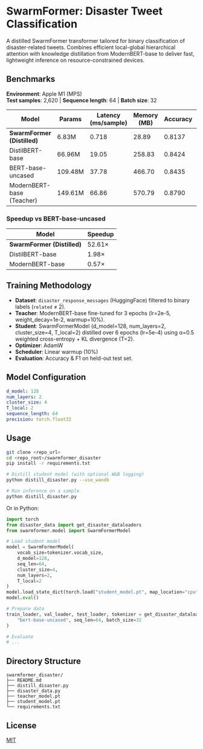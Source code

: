 # SwarmFormer: Disaster Tweet Classification

A distilled SwarmFormer transformer tailored for binary classification of disaster-related tweets. Combines efficient local-global hierarchical attention with knowledge distillation from ModernBERT-base to deliver fast, lightweight inference on resource-constrained devices.

## Benchmarks

**Environment**: Apple M1 (MPS)  
**Test samples**: 2,620 | **Sequence length**: 64 | **Batch size**: 32

| Model                       | Params  | Latency (ms/sample) | Memory (MB) | Accuracy | F1     | Precision | Recall |
| --------------------------- | ------- | ------------------- | ----------- | -------- | ------ | --------- | ------ |
| **SwarmFormer (Distilled)** | 6.83M   | 0.718               | 28.89       | 0.8137   | 0.8820 | 0.9470    | 0.8253 |
| DistilBERT-base             | 66.96M  | 19.05               | 258.83      | 0.8424   | 0.9143 | 0.8446    | 0.9964 |
| BERT-base-uncased           | 109.48M | 37.78               | 466.70      | 0.8435   | 0.9151 | 0.8435    | 1.0000 |
| ModernBERT-base (Teacher)   | 149.61M | 66.86               | 570.79      | 0.8790   | 0.9266 | 0.9488    | 0.9054 |

### Speedup vs BERT-base-uncased

| Model                       | Speedup |
| --------------------------- | ------- |
| **SwarmFormer (Distilled)** | 52.61×  |
| DistilBERT-base             | 1.98×   |
| ModernBERT-base             | 0.57×   |

## Training Methodology

- **Dataset**: `disaster_response_messages` (HuggingFace) filtered to binary labels (`related` ≠ 2).
- **Teacher**: ModernBERT-base fine-tuned for 3 epochs (lr=2e-5, weight_decay=1e-2, warmup=10%).
- **Student**: SwarmFormerModel (d_model=128, num_layers=2, cluster_size=4, T_local=2) distilled over 6 epochs (lr=5e-4) using α=0.5 weighted cross-entropy + KL divergence (T=2).
- **Optimizer**: AdamW
- **Scheduler**: Linear warmup (10%)
- **Evaluation**: Accuracy & F1 on held-out test set.

## Model Configuration

```yaml
d_model: 128
num_layers: 2
cluster_size: 4
T_local: 2
sequence_length: 64
precision: torch.float32
```

## Usage

```bash
git clone <repo_url>
cd <repo_root>/swarmformer_disaster
pip install -r requirements.txt

# Distill student model (with optional W&B logging)
python distill_disaster.py --use_wandb

# Run inference on a sample
python distill_disaster.py
```

Or in Python:

```python
import torch
from disaster_data import get_disaster_dataloaders
from swarmformer.model import SwarmFormerModel

# Load student model
model = SwarmFormerModel(
    vocab_size=tokenizer.vocab_size,
    d_model=128,
    seq_len=64,
    cluster_size=4,
    num_layers=2,
    T_local=2
)
model.load_state_dict(torch.load("student_model.pt", map_location="cpu"))
model.eval()

# Prepare data
train_loader, val_loader, test_loader, tokenizer = get_disaster_dataloaders(
    "bert-base-uncased", seq_len=64, batch_size=32
)

# Evaluate
# ...
```

## Directory Structure

```
swarmformer_disaster/
├── README.md
├── distill_disaster.py
├── disaster_data.py
├── teacher_model.pt
├── student_model.pt
└── requirements.txt
```

## License

[MIT](LICENSE)
